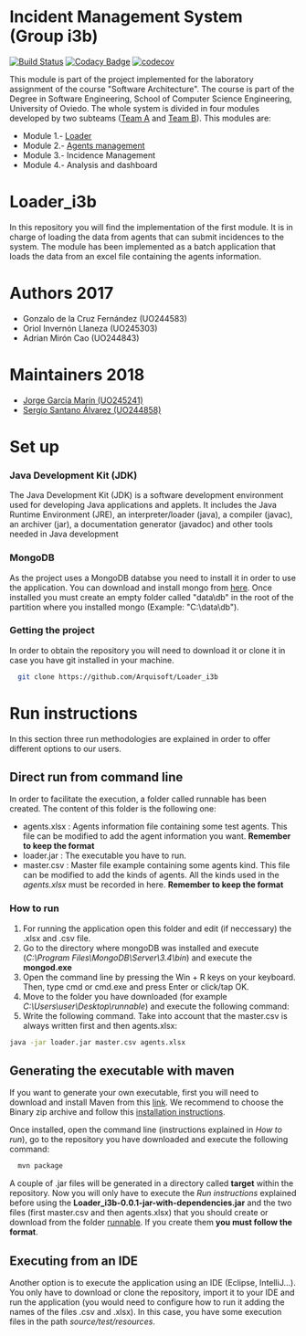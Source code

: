 # Incident Management System (Group i3b)

[![Build Status](https://travis-ci.org/Arquisoft/Loader_i3b.svg?branch=master)](https://travis-ci.org/Arquisoft/Loader_i3b)
[![Codacy Badge](https://api.codacy.com/project/badge/Grade/43af5c0e2a6745df932bd77d84a0103f)](https://www.codacy.com/app/jelabra/Loader_i3b?utm_source=github.com&amp;utm_medium=referral&amp;utm_content=Arquisoft/Loader_i3b&amp;utm_campaign=Badge_Grade)
[![codecov](https://codecov.io/gh/Arquisoft/Loader_i3b/branch/master/graph/badge.svg)](https://codecov.io/gh/Arquisoft/Loader_i3b)


This module is part of the project implemented for the laboratory assignment of the course "Software Architecture". The course is part of the Degree in Software Engineering, School of Computer Science Engineering, University of Oviedo. The whole system is divided in four modules developed by two subteams ([Team A](https://github.com/orgs/Arquisoft/teams/course1718_i3b2) and [Team B](https://github.com/orgs/Arquisoft/teams/course1718_i3b1)). This modules are:

* Module 1.- [Loader](https://github.com/Arquisoft/Loader_i3b)
* Module 2.- [Agents management](https://github.com/Arquisoft/Agents_i3b)
* Module 3.- Incidence Management
* Module 4.- Analysis and dashboard


# Loader_i3b

In this repository you will find the implementation of the first module. It is in charge of loading the data from agents that can submit incidences to the system. The module has been implemented as a batch application that loads the data from an excel file containing the agents information.

# Authors 2017

* Gonzalo de la Cruz Fernández (UO244583)
* Oriol Invernón Llaneza (UO245303)
* Adrian Mirón Cao (UO244843)

# Maintainers 2018

* [Jorge García Marín (UO245241)](https://github.com/JorgeGarciaMarin)
* [Sergio Santano Álvarez (UO244858)](https://github.com/sergiosantano)

# Set up 
### Java Development Kit (JDK)
The Java Development Kit (JDK) is a software development environment used for developing Java applications and applets. It includes the Java Runtime Environment (JRE), an interpreter/loader (java), a compiler (javac), an archiver (jar), a documentation generator (javadoc) and other tools needed in Java development

### MongoDB
As the project uses a MongoDB databse you need to install it in order to use the application. You can download and install mongo from [here](https://www.mongodb.com/dr/fastdl.mongodb.org/win32/mongodb-win32-x86_64-2008plus-ssl-3.4.2-signed.msi/download). Once installed you must create an empty folder called "data\db" in the root of the partition where you installed mongo (Example: "C:\data\db").

### Getting the project
In order to obtain the repository you will need to download it or clone it in case you have git installed in your machine.
```sh
  git clone https://github.com/Arquisoft/Loader_i3b
  ```
  
# Run instructions

In this section three run methodologies are explained in order to offer different options to our users.

## Direct run from command line
In order to facilitate the execution, a folder called runnable has been created. The content of this folder is the following one:
* agents.xlsx : Agents information file containing some test agents. This file can be modified to add the agent information you want. **Remember to keep the format**
* loader.jar  : The executable you have to run.
* master.csv  : Master file example containing some agents kind. This file can be modified to add the kinds of agents. All the kinds used in the _agents.xlsx_ must be recorded in here. **Remember to keep the format**

### How to run
1. For running the application open this folder and edit (if neccessary) the .xlsx and .csv file. 
1. Go to the directory where mongoDB was installed and execute (_C:\Program Files\MongoDB\Server\3.4\bin_) and execute the **mongod.exe**
1. Open the command line by pressing the Win + R keys on your keyboard. Then, type cmd or cmd.exe and press Enter or click/tap OK.
  1. Move to the folder you have downloaded (for example _C:\Users\user\Desktop\runnable_) and execute the following command:
  1. Write the following command. Take into account that the master.csv is always written first and then agents.xlsx:
  ```sh
  java -jar loader.jar master.csv agents.xlsx
  ```

## Generating the executable with maven
If you want to generate your own executable, first you will need to download and install Maven from this [link](https://maven.apache.org/download.cgi). We recommend to choose the Binary zip archive and follow this [installation instructions](https://maven.apache.org/install.html).

Once installed, open the command line (instructions explained in *How to run*), go to the repository you have downloaded and execute the following command:
```sh
  mvn package
  ```
A couple of .jar files will be generated in a directory called **target** within the repository. Now you will only have to execute the *Run instructions* explained before using the **Loader_i3b-0.0.1-jar-with-dependencies.jar** and the two files (first master.csv and then agents.xlsx) that you should create or download from the folder [runnable](). If you create them **you must follow the format**.

## Executing from an IDE
Another option is to execute the application using an IDE (Eclipse, IntelliJ...). You only have to download or clone the repository, import it to your IDE and run the application (you would need to configure how to run it adding the names of the files .csv and .xlsx). In this case, you have some execution files in the path _source/test/resources_.



